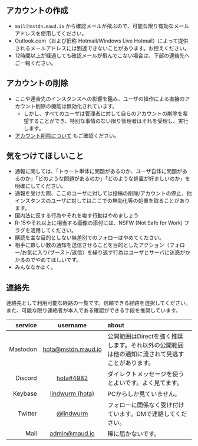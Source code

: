 <!-- TITLE: about -->
<!-- SUBTITLE: mstdn.maud.io について -->

## アカウントの作成

- `mail〄mstdn.maud.io` から確認メールが飛ぶので、可能な限り有効なメールアドレスを使用してください。
- Outlook.com（および旧称 Hotmail/Windows Live Hotmail）によって提供されるメールアドレスには到達できないことがあります。お控えください。
- 12時間以上が経過しても確認メールが飛んでこない場合は、下部の連絡先へご一報ください。

## アカウントの削除

- ここや連合先のインスタンスへの影響を鑑み、ユーザの操作による直接のアカウント削除の機能は無効化されています。
  - しかし、すべてのユーザは管理者に対して自らのアカウントの削除を希望することができ、特別な事情のない限り管理者はそれを受理し、実行します。
- [アカウント削除について](/mastodon/delete-account) もご確認ください。

## 気をつけてほしいこと

- 通報に関しては、「トゥート単体に問題があるのか、ユーザ自体に問題があるのか」「どのような問題があるのか」「どのような処置が好ましいのか」を明確にしてください。
- 通報を受けた際、ここのユーザに対しては投稿の削除/アカウントの停止、他インスタンスのユーザに対してはここでの無効化等の処置を取ることがあります。
- 国内法に反する行為やそれを唆す行動はやめましょう
- R-15やそれ以上に相当する画像の添付には、NSFW (Not Safe for Work) フラグを活用してください。
- 購読を主な目的としない無差別でのフォローはやめてください。
- 相手に夥しい数の通知を送信させることを目的としたアクション（フォロー/お気に入り/ブースト/返信）を繰り返す行為はユーザとサーバに迷惑がかかるのでやめてほしいです。
- みんななかよく。

## 連絡先

連絡先として利用可能な経路の一覧です。信頼できる経路を選択してください。また、可能な限り連絡者が本人である確認ができる手段を推奨しています。

| service | username | about |
|---:|:---:|:---|
| Mastodon | [hota@mstdn.maud.io](https://mstdn.maud.io/@hota) | 公開範囲はDirectを強く推奨します。それ以外の公開範囲は他の通知に流されて見逃すことがあります。
| Discord | [hota#4982](/discord) | ダイレクトメッセージを使うとよいです。よく見てます。
| Keybase | [lindwurm (hota)](https://keybase.io/hota) | PCからしか見ていません。
| Twitter | [@lindwurm](https://twitter.com/lindwurm) | フォローに関係なく受け付けています。DMで連絡してください。
| Mail | [admin@maud.io]() | 稀に届かないです。